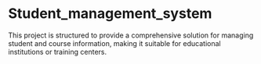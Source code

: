 # Student_management_system
This project is structured to provide a comprehensive solution for managing student and course information, making it suitable for educational institutions or training centers.
